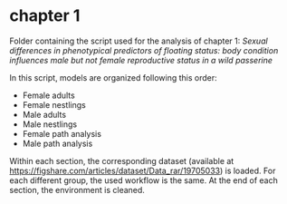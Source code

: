 # chapter 1
Folder containing the script used for the analysis of chapter 1: *Sexual differences in phenotypical predictors of floating status: body condition influences male but not female reproductive status in a wild passerine*


In this script, models are organized following this order: 

- Female adults
- Female nestlings
- Male adults
- Male nestlings
- Female path analysis
- Male path analysis


Within each section, the corresponding dataset (available at https://figshare.com/articles/dataset/Data_rar/19705033) is loaded. For each different group, the used workflow is the same. At the end of each section, the environment is cleaned.  


